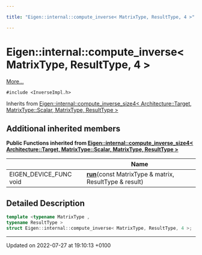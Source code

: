 ```yaml
---

title: "Eigen::internal::compute_inverse< MatrixType, ResultType, 4 >"

---
```


# Eigen::internal::compute_inverse< MatrixType, ResultType, 4 >



 [More...](#detailed-description)


`#include <InverseImpl.h>`

Inherits from [Eigen::internal::compute_inverse_size4< Architecture::Target, MatrixType::Scalar, MatrixType, ResultType >](http://example.org/classes/structeigen_1_1internal_1_1compute__inverse__size4/)

## Additional inherited members

**Public Functions inherited from [Eigen::internal::compute_inverse_size4< Architecture::Target, MatrixType::Scalar, MatrixType, ResultType >](http://example.org/classes/structeigen_1_1internal_1_1compute__inverse__size4/)**

|                | Name           |
| -------------- | -------------- |
| EIGEN_DEVICE_FUNC void | **[run](http://example.org/classes/structeigen_1_1internal_1_1compute__inverse__size4/#function-run)**(const MatrixType & matrix, ResultType & result) |


## Detailed Description

```cpp
template <typename MatrixType ,
typename ResultType >
struct Eigen::internal::compute_inverse< MatrixType, ResultType, 4 >;
```

-------------------------------

Updated on 2022-07-27 at 19:10:13 +0100